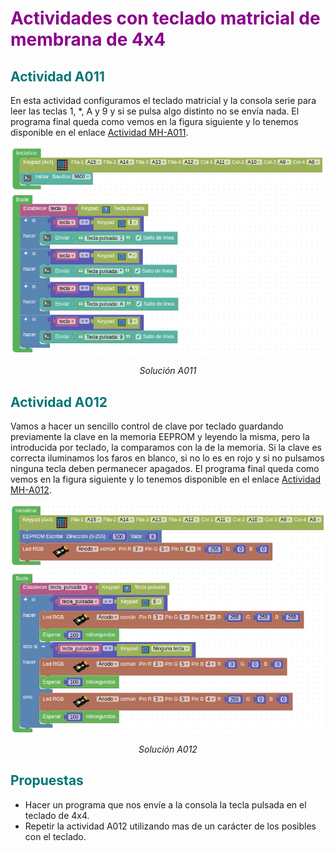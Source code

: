 # <FONT COLOR=#8B008B>Actividades con teclado matricial de membrana de 4x4</font>

## <FONT COLOR=#007575>**Actividad A011**</font>
En esta actividad configuramos el teclado matricial y la consola serie para leer las teclas 1, *, A y 9 y si se pulsa algo distinto no se envía nada. El programa final queda como vemos en la figura siguiente y lo tenemos disponible en el enlace [Actividad MH-A011](../programas/MH-A011.abp).

<center>

![Solución A011](../img/actividades/A011.png)

*Solución A011*

</center>

## <FONT COLOR=#007575>**Actividad A012**</font>
Vamos a hacer un sencillo control de clave por teclado guardando previamente la clave en la memoria EEPROM y leyendo la misma, pero la introducida por teclado, la comparamos con la de la memoria. Si la clave es correcta iluminamos los faros en blanco, si no lo es en rojo y si no pulsamos ninguna tecla deben permanecer apagados. El programa final queda como vemos en la figura siguiente y lo tenemos disponible en el enlace [Actividad MH-A012](../programas/MH-A012.abp).

<center>

![Solución A012](../img/actividades/A012.png)

*Solución A012*

</center>

## <FONT COLOR=#007575>Propuestas</font>

* Hacer un programa que nos envíe a la consola la tecla pulsada en el teclado de 4x4.
* Repetir la actividad A012 utilizando mas de un carácter de los posibles con el teclado.
